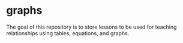 # graphs
The goal of this repository is to store lessons to be used for teaching relationships using tables, equations, and graphs.

